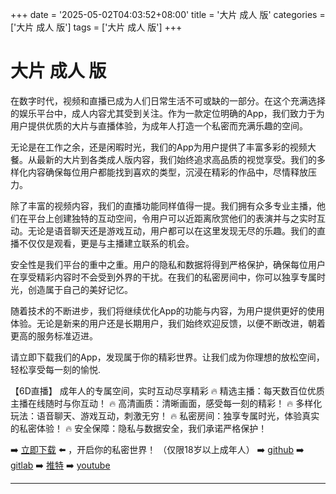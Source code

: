 +++
date = '2025-05-02T04:03:52+08:00'
title = '大片 成人 版'
categories = ['大片 成人 版']
tags = ['大片 成人 版']
+++

# 大片 成人 版

在数字时代，视频和直播已成为人们日常生活不可或缺的一部分。在这个充满选择的娱乐平台中，成人内容尤其受到关注。作为一款定位明确的App，我们致力于为用户提供优质的大片与直播体验，为成年人打造一个私密而充满乐趣的空间。

无论是在工作之余，还是闲暇时光，我们的App为用户提供了丰富多彩的视频大餐。从最新的大片到各类成人版内容，我们始终追求高品质的视觉享受。我们的多样化内容确保每位用户都能找到喜欢的类型，沉浸在精彩的作品中，尽情释放压力。

除了丰富的视频内容，我们的直播功能同样值得一提。我们拥有众多专业主播，他们在平台上创建独特的互动空间，令用户可以近距离欣赏他们的表演并与之实时互动。无论是语音聊天还是游戏互动，用户都可以在这里发现无尽的乐趣。我们的直播不仅仅是观看，更是与主播建立联系的机会。

安全性是我们平台的重中之重。用户的隐私和数据将得到严格保护，确保每位用户在享受精彩内容时不会受到外界的干扰。在我们的私密房间中，你可以独享专属时光，创造属于自己的美好记忆。

随着技术的不断进步，我们将继续优化App的功能与内容，为用户提供更好的使用体验。无论是新来的用户还是长期用户，我们始终欢迎反馈，以便不断改进，朝着更高的服务标准迈进。

请立即下载我们的App，发现属于你的精彩世界。让我们成为你理想的放松空间，轻松享受每一刻的愉悦.

【6D直播】
成年人的专属空间，实时互动尽享精彩
🔥 精选主播：每天数百位优质主播在线随时与你互动！
🔥 高清画质：清晰画面，感受每一刻的精彩！
🔥 多样化玩法：语音聊天、游戏互动，刺激无穷！
🔥 私密房间：独享专属时光，体验真实的私密体验！
🔥 安全保障：隐私与数据安全，我们承诺严格保护！

➡️ [立即下载](https://down123.s3.ap-east-1.amazonaws.com/down/down.html?channelCode=blog) ⬅️ ，开启你的私密世界！
（仅限18岁以上成年人）
➡️ [github](https://aldult-live.github.io/)
➡️ [gitlab](https://seo-09598d.gitlab.io/)
➡️ [推特](https://x.com/wegame33)
➡️ [youtube](https://www.youtube.com/@6Dlive)

---

